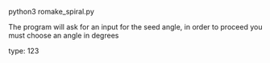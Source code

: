 python3 romake_spiral.py

The program will ask for an input for the seed angle, in order to
proceed you must choose an angle in degrees

type: 123

